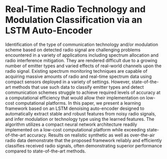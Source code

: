 # Real-Time Radio Technology and Modulation Classification via an LSTM Auto-Encoder

Identification of the type of communication technology and/or modulation scheme based on detected radio signal are challenging problems encountered in a variety of applications including spectrum allocation and radio interference mitigation. They are rendered difficult due to a growing number of emitter types and varied effects of real-world channels upon the radio signal. Existing spectrum monitoring techniques are capable of acquiring massive amounts of radio and real-time spectrum data using compact sensors deployed in a variety of settings. However, state-of-the-art methods that use such data to classify emitter types and detect communication schemes struggle to achieve required levels of accuracy at a computational efficiency that would allow their implementation on low-cost computational platforms. In this paper, we present a learning framework based on an LSTM denoising auto-encoder designed to automatically extract stable and robust features from noisy radio signals, and infer modulation or technology type using the learned features. The algorithm utilizes a compact neural network architecture readily implemented on a low-cost computational platform while exceeding state-of-the-art accuracy. Results on realistic synthetic as well as over-the-air radio data demonstrate that the proposed framework reliably and efficiently classifies received radio signals, often demonstrating superior performance compared to state-of-the-art methods.
